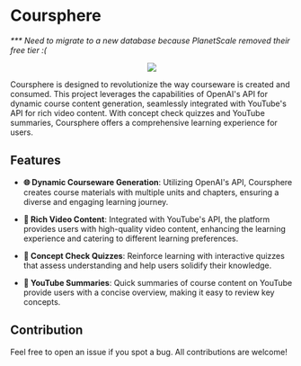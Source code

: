 # Coursphere

*\*\*\* Need to migrate to a new database because PlanetScale removed their free tier :(*

<p align="center">
  <img src="https://i.imgur.com/7p7GE3b.png"/>
</p>



Coursphere is designed to revolutionize the way courseware is created and consumed. This project leverages the capabilities of OpenAI's API for dynamic course content generation, seamlessly integrated with YouTube's API for rich video content. With concept check quizzes and YouTube summaries, Coursphere offers a comprehensive learning experience for users.

## Features

- **🌐 Dynamic Courseware Generation**: Utilizing OpenAI's API, Coursphere creates course materials with multiple units and chapters, ensuring a diverse and engaging learning journey.

- **🎥 Rich Video Content**: Integrated with YouTube's API, the platform provides users with high-quality video content, enhancing the learning experience and catering to different learning preferences.

- **🧠 Concept Check Quizzes**: Reinforce learning with interactive quizzes that assess understanding and help users solidify their knowledge.

- **📜 YouTube Summaries**: Quick summaries of course content on YouTube provide users with a concise overview, making it easy to review key concepts.

## Contribution

Feel free to open an issue if you spot a bug. All contributions are welcome!
